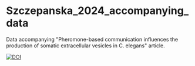 # Szczepanska_2024_accompanying_data

Data accompanying "Pheromone-based communication influences the production of somatic extracellular vesicles in C. elegans" article.

[![DOI](https://zenodo.org/badge/DOI/10.5281/zenodo.10718455.svg)](https://doi.org/10.5281/zenodo.10718455)

